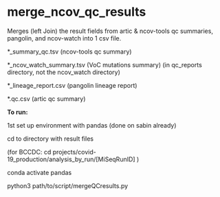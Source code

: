 # merge_ncov_qc_results
Merges (left Join) the result fields from artic &amp; ncov-tools qc summaries, pangolin, and ncov-watch into 1 csv file. 

*_summary_qc.tsv (ncov-tools qc summary)

*_ncov_watch_summary.tsv (VoC mutations summary) (in qc_reports directory, not the ncov_watch directory)

*_lineage_report.csv (pangolin lineage report)

*.qc.csv (artic qc summary)


<b>To run:</b>

1st set up environment with pandas (done on sabin already)

cd to directory with result files 

(for BCCDC: cd projects/covid-19_production/analysis_by_run/[MiSeqRunID] )

conda activate pandas

python3 path/to/script/mergeQCresults.py
